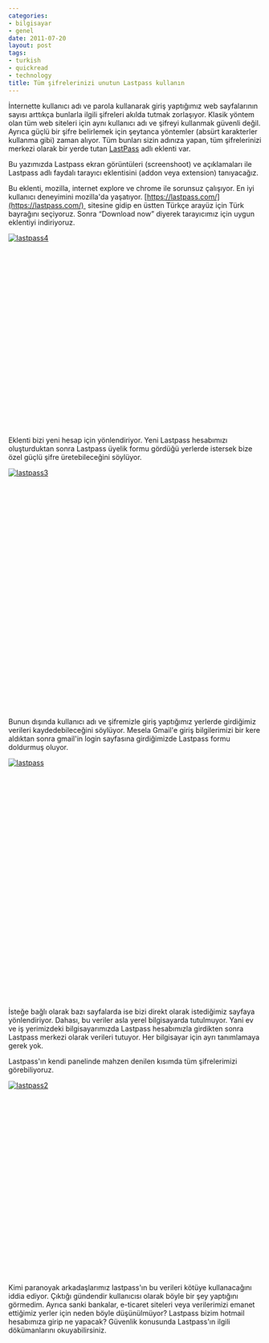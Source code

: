 ```yaml
---
categories:
- bilgisayar
- genel
date: 2011-07-20
layout: post
tags:
- turkish
- quickread
- technology
title: Tüm şifrelerinizi unutun Lastpass kullanın
---
```


İnternette kullanıcı adı ve parola kullanarak giriş yaptığımız web sayfalarının sayısı arttıkça bunlarla ilgili şifreleri akılda tutmak zorlaşıyor. Klasik yöntem olan tüm web siteleri için aynı kullanıcı adı ve şifreyi kullanmak güvenli değil. Ayrıca güçlü bir şifre belirlemek için şeytanca yöntemler (absürt karakterler kullanma gibi) zaman alıyor. Tüm bunları sizin adınıza yapan, tüm şifrelerinizi merkezi olarak bir yerde tutan [LastPass](https://lastpass.com/) adlı eklenti var.  
  
Bu yazımızda Lastpass ekran görüntüleri (screenshoot) ve açıklamaları ile Lastpass adlı faydalı tarayıcı eklentisini (addon veya extension) tanıyacağız.  
  
Bu eklenti, mozilla, internet explore ve chrome ile sorunsuz çalışıyor. En iyi kullanıcı deneyimini mozilla'da yaşatıyor. [https://lastpass.com/](https://lastpass.com/)  sitesine gidip en üstten Türkçe arayüz için Türk bayrağını seçiyoruz. Sonra “Download now” diyerek tarayıcımız için uygun eklentiyi indiriyoruz.  
  
[![](/images/lastpass4.jpg "lastpass4")](http://suatatan.wordpress.com/wp-content/uploads/2011/07/lastpass4.jpg)  
  
   
  
   
  
   
  
   
  
   
  
   
  
   
  
   
  
   
  
   
  
   
  
   
  
Eklenti bizi yeni hesap için yönlendiriyor. Yeni Lastpass hesabımızı oluşturduktan sonra Lastpass üyelik formu gördüğü yerlerde istersek bize özel güçlü şifre üretebileceğini söylüyor.  
  
[![](/images/lastpass3.jpg "lastpass3")](http://suatatan.wordpress.com/wp-content/uploads/2011/07/lastpass3.jpg)  
  
   
  
   
  
   
  
   
  
   
  
   
  
   
  
   
  
   
  
   
  
   
  
   
  
   
  
   
  
   
  
Bunun dışında kullanıcı adı ve şifremizle giriş yaptığımız yerlerde girdiğimiz verileri kaydedebileceğini söylüyor. Mesela Gmail'e giriş bilgilerimizi bir kere aldıktan sonra gmail'in login sayfasına girdiğimizde Lastpass formu doldurmuş oluyor.  
  
[![](/images/lastpass.jpg "lastpass")](http://suatatan.wordpress.com/wp-content/uploads/2011/07/lastpass.jpg)  
  
   
  
   
  
   
  
   
  
   
  
   
  
   
  
   
  
   
  
   
  
   
  
   
  
   
  
   
  
   
  
İsteğe bağlı olarak bazı sayfalarda ise bizi direkt olarak istediğimiz sayfaya yönlendiriyor. Dahası, bu veriler asla yerel bilgisayarda tutulmuyor. Yani ev ve iş yerimizdeki bilgisayarımızda Lastpass hesabımızla girdikten sonra Lastpass merkezi olarak verileri tutuyor. Her bilgisayar için ayrı tanımlamaya gerek yok.  
  
Lastpass'ın kendi panelinde mahzen denilen kısımda tüm şifrelerimizi görebiliyoruz.  
  
[![](/images/lastpass2.jpg "lastpass2")](http://suatatan.wordpress.com/wp-content/uploads/2011/07/lastpass2.jpg)  
  
   
  
   
  
   
  
   
  
   
  
   
  
   
  
   
  
   
  
   
  
   
  
   
  
Kimi paranoyak arkadaşlarımız lastpass'ın bu verileri kötüye kullanacağını iddia ediyor. Çıktığı gündendir kullanıcısı olarak böyle bir şey yaptığını görmedim. Ayrıca sanki bankalar, e-ticaret siteleri veya verilerimizi emanet ettiğimiz yerler için neden böyle düşünülmüyor? Lastpass bizim hotmail hesabımıza girip ne yapacak? Güvenlik konusunda Lastpass'ın ilgili dökümanlarını okuyabilirsiniz.

